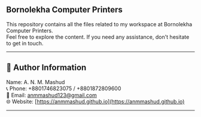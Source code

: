 ## Bornolekha Computer Printers

This repository contains all the files related to my workspace at Bornolekha Computer Printers.  
Feel free to explore the content. If you need any assistance, don't hesitate to get in touch.

---

## 📇 Author Information

Name: A. N. M. Mashud  
📞 Phone: +8801746823075 / +8801872809600  
📧 Email: [anmmashud123@gmail.com](mailto:anmmashud123@gmail.com)  
🌐 Website: [https://anmmashud.github.io](https://anmmashud.github.io)

---